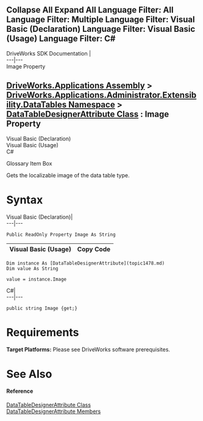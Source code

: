 Collapse All Expand All Language Filter: All  Language Filter: Multiple  Language Filter: Visual Basic (Declaration) Language Filter: Visual Basic (Usage) Language Filter: C#  
---  
DriveWorks SDK Documentation  |   
---|---  
Image Property   
  
[DriveWorks.Applications Assembly](topic13.md) > [DriveWorks.Applications.Administrator.Extensibility.DataTables Namespace](topic1432.md) > [DataTableDesignerAttribute Class](topic1478.md) : Image Property  
---  
  
Visual Basic (Declaration)    
Visual Basic (Usage)    
C# 

Glossary Item Box

Gets the localizable image of the data table type. 

# Syntax

Visual Basic (Declaration)|   
---|---  
      
    
    Public ReadOnly Property Image As String  
  
Visual Basic (Usage)| Copy Code  
---|---  
      
    
    Dim instance As [DataTableDesignerAttribute](topic1478.md)
    Dim value As String
     
    value = instance.Image  
  
C#|   
---|---  
      
    
    public string Image {get;}  
  
# Requirements

**Target Platforms:** Please see DriveWorks software prerequisites.

# See Also

#### Reference

[DataTableDesignerAttribute Class](topic1478.md)   
[DataTableDesignerAttribute Members](topic1479.md)


